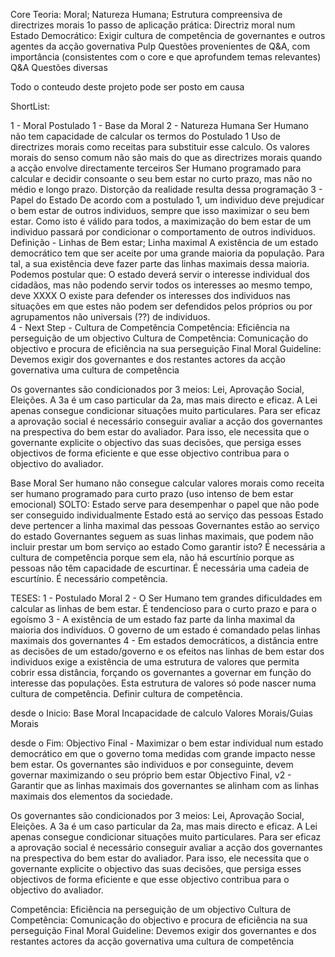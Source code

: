 Core
  Teoria: Moral; Natureza Humana; Estrutura compreensiva de directrizes morais
  1o passo de aplicação prática: Directriz moral num Estado Democrático: Exigir cultura de competência de governantes e outros agentes da acção governativa
Pulp
  Questões provenientes de Q&A, com importância (consistentes com o core e que aprofundem temas relevantes) 
Q&A
  Questões diversas

Todo o conteudo deste projeto pode ser posto em causa

ShortList:

1 - Moral
Postulado 1 - Base da Moral
2 - Natureza Humana
Ser Humano não tem capacidade de calcular os termos do Postulado 1
Uso de directrizes morais como receitas para substituir esse calculo. Os valores morais do senso comum não são mais do que as directrizes morais quando a acção envolve directamente terceiros
Ser Humano programado para calcular e decidir consoante o seu bem estar no curto prazo, mas não no médio e longo prazo. Distorção da realidade resulta dessa programação
3 - Papel do Estado
De acordo com a postulado 1, um individuo deve prejudicar o bem estar de outros individuos, sempre que isso maximizar o seu bem estar. Como isto é válido para todos, a maximização do bem estar de um individuo passará por condicionar o comportamento de outros individuos. 
Definição - Linhas de Bem estar; Linha maximal
A existência de um estado democrático tem que ser aceite por uma grande maioria da população. Para tal, a sua existência deve fazer parte das linhas maximais dessa maioria. Podemos postular que: O estado deverá servir o interesse individual dos cidadãos, mas não podendo servir todos os interesses ao mesmo tempo, deve XXXX
O existe para defender os interesses dos individuos nas situações em que estes não podem ser defendidos pelos próprios ou por agrupamentos não universais (??) de individuos.  
4 - Next Step - Cultura de Competência
Competência: Eficiência na perseguição de um objectivo
Cultura de Competência: Comunicação do objectivo e procura de eficiência na sua perseguição
Final Moral Guideline: Devemos exigir dos governantes e dos restantes actores da acção governativa uma cultura de competência

Os governantes são condicionados por 3 meios: Lei, Aprovação Social, Eleições. A 3a é um caso particular da 2a, mas mais directo e eficaz. A Lei apenas consegue condicionar situações muito particulares. Para ser eficaz a aprovação social é necessário conseguir avaliar a acção dos governantes na prespectiva do bem estar do avaliador. Para isso, ele necessita que o governante explicite o objectivo das suas decisões, que persiga esses objectivos de forma eficiente e que esse objectivo contribua para o objectivo do avaliador.


Base Moral
Ser humano não consegue calcular
valores morais como receita
ser humano programado para curto prazo (uso intenso de bem estar emocional)
SOLTO: Estado serve para desempenhar o papel que não pode ser conseguido individualmente
Estado está ao serviço das pessoas
Estado deve pertencer a linha maximal das pessoas
Governantes estão ao serviço do estado
Governantes seguem as suas linhas maximais, que podem não incluir prestar um bom serviço ao estado
Como garantir isto? É necessária a cultura de competência porque sem ela, não há escurtínio porque as pessoas não têm capacidade de escurtinar. É necessária uma cadeia de escurtínio. É necessário competência.

TESES:
1 - Postulado Moral
2 - O Ser Humano tem grandes dificuldades em calcular as linhas de bem estar. É tendencioso para o curto prazo e para o egoísmo
3 - A existência de um estado faz parte da linha maximal da maioria dos indivíduos. O governo de um estado é comandado pelas linhas maximais dos governantes
4 - Em estados democráticos, a distância entre as decisões de um estado/governo e os efeitos nas linhas de bem estar dos individuos exige a existência de uma estrutura de valores que permita cobrir essa distância, forçando os governantes a governar em função do interesse das populações. Esta estrutura de valores só pode nascer numa cultura de competência.
Definir cultura de competência.

desde o Inicio:
Base Moral
Incapacidade de calculo
Valores Morais/Guias Morais

desde o Fim:
Objectivo Final - Maximizar o bem estar individual num estado democrático em que o governo toma medidas com grande impacto nesse bem estar.
Os governantes são individuos e por conseguinte, devem governar maximizando o seu próprio bem estar
Objectivo Final, v2 - Garantir que as linhas maximais dos governantes se alinham com as linhas maximais dos elementos da sociedade.

Os governantes são condicionados por 3 meios: Lei, Aprovação Social, Eleições. A 3a é um caso particular da 2a, mas mais directo e eficaz. A Lei apenas consegue condicionar situações muito particulares. Para ser eficaz a aprovação social é necessário conseguir avaliar a acção dos governantes na prespectiva do bem estar do avaliador. Para isso, ele necessita que o governante explicite o objectivo das suas decisões, que persiga esses objectivos de forma eficiente e que esse objectivo contribua para o objectivo do avaliador.

Competência: Eficiência na perseguição de um objectivo
Cultura de Competência: Comunicação do objectivo e procura de eficiência na sua perseguição
Final Moral Guideline: Devemos exigir dos governantes e dos restantes actores da acção governativa uma cultura de competência




